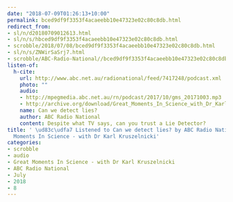 ```yaml
---
date: "2018-07-09T01:26:13+10:00"
permalink: bced9df9f3353f4acaeebb10e47323e02c80c8db.html
redirect_from:
- sl/n/d20180709012613.html
- sl/n/s/hbced9df9f3353f4acaeebb10e47323e02c80c8db.html
- scrobble/2018/07/08/bced9df9f3353f4acaeebb10e47323e02c80c8db.html
- sl/n/s/ZNWirSaSrj7.html
- scrobble/ABC-Radio-National//bced9df9f3353f4acaeebb10e47323e02c80c8db.html
listen-of:
  h-cite:
    url: http://www.abc.net.au/radionational/feed/7417248/podcast.xml
    photo: ""
    audio:
    - http://mpegmedia.abc.net.au/rn/podcast/2017/10/gms_20171003.mp3
    - http://archive.org/download/Great_Moments_In_Science_with_Dr_Karl_Kruszelnicki-Podcast-by-ABC_Radio_National/Can_we_detect_lies.mp3
    name: Can we detect lies?
    author: ABC Radio National
    content: Despite what TV says, can you trust a Lie Detector?
title: ' \ud83c\udfa7 Listened to Can we detect lies? by ABC Radio National From Great
  Moments In Science - with Dr Karl Kruszelnicki'
categories:
- scrobble
- audio
- Great Moments In Science - with Dr Karl Kruszelnicki
- ABC Radio National
- July
- 2018
- 8
---
```

